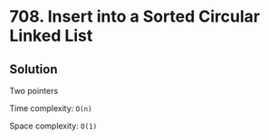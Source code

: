 # 708. Insert into a Sorted Circular Linked List

## Solution

Two pointers

Time complexity: `O(n)`

Space complexity: `O(1)`
